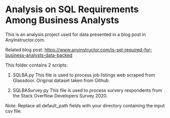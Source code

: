 # Analysis on SQL Requirements Among Business Analysts

This is an analysis project used for data presented in a blog post in AnyInstructor.com.

Related blog post: https://www.anyinstructor.com/is-sql-required-for-business-analysts-data-backed

This folder contains 2 scripts:
1. SQLBA.py
This file is used to process job listings web scraped from Glassdoor. Original dataset taken from Github.

2. SQLBASurvey.py
This file is used to process survery respondents from the Stack Overflow Developers Survey 2020.

Note:
Replace all default_path fields with your directory containing the input csv file.
